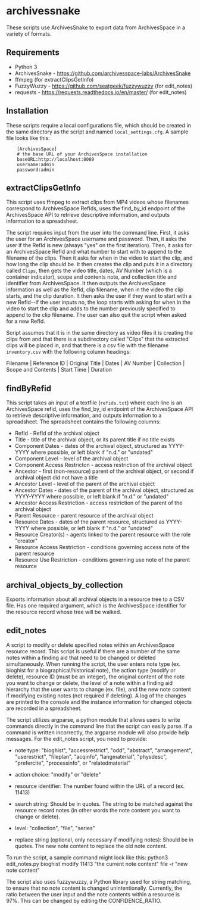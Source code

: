 # archivessnake

These scripts use ArchivesSnake to export data from ArchivesSpace in a variety of formats.

## Requirements

*   Python 3
*   ArchivesSnake - https://github.com/archivesspace-labs/ArchivesSnake
*   ffmpeg (for extractClipsGetInfo)
*   FuzzyWuzzy - https://github.com/seatgeek/fuzzywuzzy (for edit_notes)
*   requests - https://requests.readthedocs.io/en/master/ (for edit_notes)

## Installation

These scripts require a local configurations file, which should be created in the same directory as the script and named `local_settings.cfg`. A sample file looks like this:

```
    [ArchivesSpace]
    # the base URL of your ArchivesSpace installation
    baseURL:http://localhost:8089
    username:admin
    password:admin
```

## extractClipsGetInfo

This script uses ffmpeg to extract clips from MP4 videos whose filenames correspond to ArchivesSpace RefIds, uses the find_by_id endpoint of the ArchivesSpace API to retrieve descriptive information, and outputs information to a spreadsheet.

The script requires input from the user into the command line. First, it asks the user for an ArchivesSpace username and password. Then, it asks the user if the RefId is new (always "yes" on the first iteration). Then, it asks for an ArchivesSpace RefId and what number to start with to append to the filename of the clips. Then it asks for when in the video to start the clip, and how long the clip should be. It then creates the clip and puts it in a directory called `Clips`, then gets the video title, dates, AV Number (which is a container indicator), scope and contents note, and collection title and identifier from ArchivesSpace. It then outputs the ArchivesSpace information as well as the RefId, clip filename, when in the video the clip starts, and the clip duration. It then asks the user if they want to start with a new RefId--if the user inputs no, the loop starts with asking for when in the video to start the clip and adds to the number previously specified to append to the clip filename. The user can also quit the script when asked for a new RefId.

Script assumes that it is in the same directory as video files it is creating the clips from and that there is a subdirectory called "Clips" that the extracted clips will be placed in, and that there is a csv file with the filename `inventory.csv` with the following column headings:

Filename | Reference ID | Original Title | Dates | AV Number | Collection | Scope and Contents | Start Time | Duration


## findByRefid

This script takes an input of a textfile (`refids.txt`) where each line is an ArchivesSpace refid, uses the find_by_id endpoint of the ArchivesSpace API to retrieve descriptive information, and outputs information to a spreadsheet. The spreadsheet contains the following columns:

* RefId - RefId of the archival object
* Title - title of the archival object, or its parent title if no title exists
* Component Dates - dates of the archival object, structured as YYYY-YYYY where possible, or left blank if "n.d." or "undated"
* Component Level - level of the archival object
* Component Access Restricton - access restriction of the archival object
* Ancestor - first (non-resource) parent of the archival object, or second if archival object did not have a title
* Ancestor Level - level of the parent of the archival object
* Ancestor Dates - dates of the parent of the archival object, structured as YYYY-YYYY where possible, or left blank if "n.d." or "undated"
* Ancestor Access Restriction - access restriction of the parent of the archival object
* Parent Resource - parent resource of the archival object
* Resource Dates - dates of the parent resource, structured as YYYY-YYYY where possible, or left blank if "n.d." or "undated"
* Resource Creator(s) - agents linked to the parent resource with the role "creator"
* Resource Access Restriction - conditions governing access note of the parent resource
* Resource Use Restriction - conditions governing use note of the parent resource


## archival_objects_by_collection

Exports information about all archival objects in a resource tree to a CSV file. Has one required argument, which is the ArchivesSpace identifier for the resource record whose tree will be walked. 

## edit_notes

A script to modify or delete specified notes within an ArchivesSpace resource record. This script is useful if there are a number of the same notes within a finding aid that need to be changed or deleted simultaneously. When running the script, the user enters note type (ex. bioghist for a biographical/historical note), the action type (modify or delete), resource ID (must be an integer), the original content of the note you want to change or delete, the level of a note within a finding aid hierarchy that the user wants to change (ex. file), and the new note content if modifying existing notes (not required if deleting). A log of the changes are printed to the console and the instance information for changed objects are recorded in a spreadsheet.  

The script utilizes argparse, a python module that allows users to write commands directly in the command line that the script can easily parse. If a command is written incorrectly, the argparse module will also provide help messages. For the edit_notes script, you need to provide: 
 
 - note type: "bioghist", "accessrestrict", "odd", "abstract", "arrangement", "userestrict", "fileplan", "acqinfo", "langmaterial", "physdesc", "prefercite", "processinfo", or "relatedmaterial"
 
 - action choice: "modify" or "delete"
 
 - resource identifier: The number found within the URL of a record (ex. 11413)
 
 - search string: Should be in quotes. The string to be matched against the resource record notes (in other words the note content you want to change or delete).
 
 - level: "collection", "file", "series"
 
 - replace string (optional, only necessary if modifying notes): Should be in quotes. The new note content to replace the old note content.
 
 To run the script, a sample command might look like this: python3 edit_notes.py bioghist modify 11413 "the current note content" file -r "new note content"
 
 The script also uses fuzzywuzzy, a Python library used for string matching, to ensure that no note content is changed unintentionally. Currently, the ratio between the user input and the note contents within a resource is 97%. This can be changed by editing the CONFIDENCE_RATIO.
